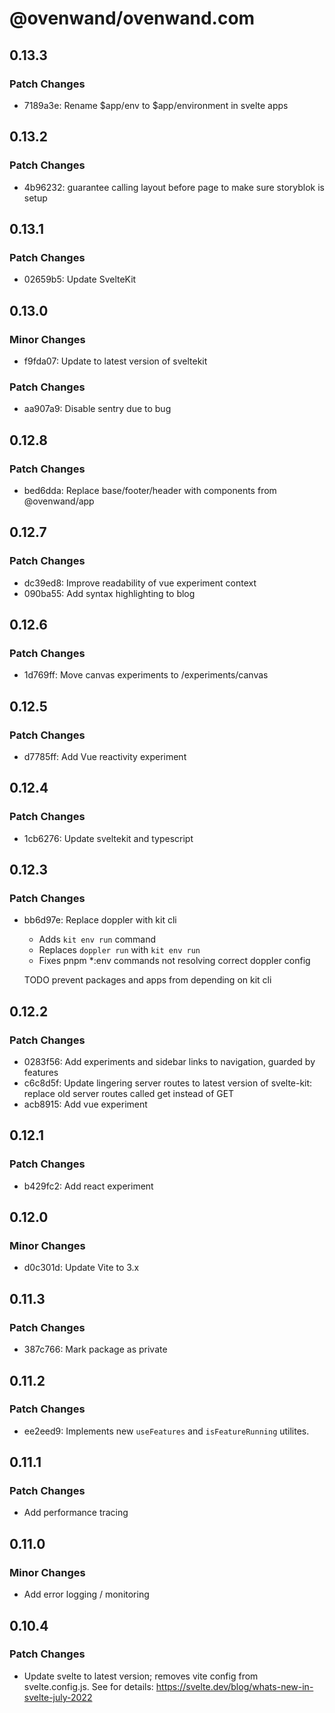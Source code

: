 # @ovenwand/ovenwand.com

## 0.13.3

### Patch Changes

- 7189a3e: Rename $app/env to $app/environment in svelte apps

## 0.13.2

### Patch Changes

- 4b96232: guarantee calling layout before page to make sure storyblok is setup

## 0.13.1

### Patch Changes

- 02659b5: Update SvelteKit

## 0.13.0

### Minor Changes

- f9fda07: Update to latest version of sveltekit

### Patch Changes

- aa907a9: Disable sentry due to bug

## 0.12.8

### Patch Changes

- bed6dda: Replace base/footer/header with components from @ovenwand/app

## 0.12.7

### Patch Changes

- dc39ed8: Improve readability of vue experiment context
- 090ba55: Add syntax highlighting to blog

## 0.12.6

### Patch Changes

- 1d769ff: Move canvas experiments to /experiments/canvas

## 0.12.5

### Patch Changes

- d7785ff: Add Vue reactivity experiment

## 0.12.4

### Patch Changes

- 1cb6276: Update sveltekit and typescript

## 0.12.3

### Patch Changes

- bb6d97e: Replace doppler with kit cli

  - Adds `kit env run` command
  - Replaces `doppler run` with `kit env run`
  - Fixes pnpm \*:env commands not resolving correct doppler config

  TODO prevent packages and apps from depending on kit cli

## 0.12.2

### Patch Changes

- 0283f56: Add experiments and sidebar links to navigation, guarded by features
- c6c8d5f: Update lingering server routes to latest version of svelte-kit: replace old server routes called get instead of GET
- acb8915: Add vue experiment

## 0.12.1

### Patch Changes

- b429fc2: Add react experiment

## 0.12.0

### Minor Changes

- d0c301d: Update Vite to 3.x

## 0.11.3

### Patch Changes

- 387c766: Mark package as private

## 0.11.2

### Patch Changes

- ee2eed9: Implements new `useFeatures` and `isFeatureRunning` utilites.

## 0.11.1

### Patch Changes

- Add performance tracing

## 0.11.0

### Minor Changes

- Add error logging / monitoring

## 0.10.4

### Patch Changes

- Update svelte to latest version; removes vite config from svelte.config.js. See for details: https://svelte.dev/blog/whats-new-in-svelte-july-2022

